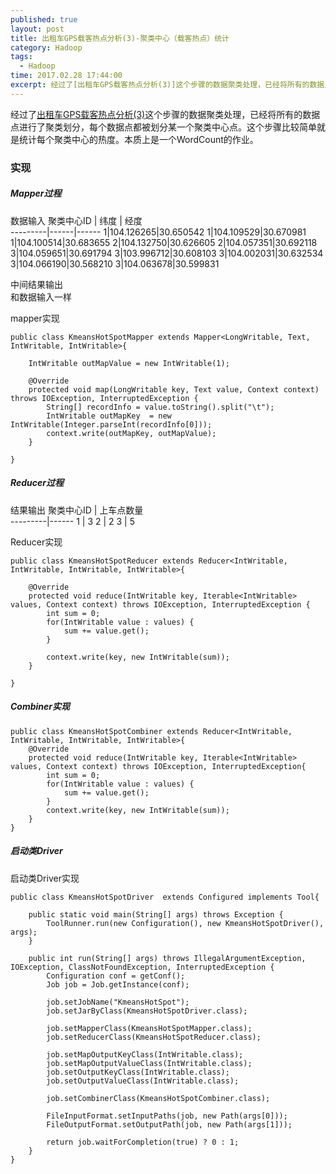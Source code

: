 ```yaml
---
published: true
layout: post
title: 出租车GPS载客热点分析(3)-聚类中心（载客热点）统计
category: Hadoop
tags: 
  - Hadoop
time: 2017.02.28 17:44:00
excerpt: 经过了[出租车GPS载客热点分析(3)]这个步骤的数据聚类处理，已经将所有的数据点进行了聚类划分，每个数据点都被划分某一个聚类中心点。这个步骤比较简单就是统计每个聚类中心的热度。本质上是一个WordCount的作业。
---
```


经过了[出租车GPS载客热点分析(3)](http://mazhiyu.info/hadoop/2017/02/28/%E5%87%BA%E7%A7%9F%E8%BD%A6GPS%E8%BD%BD%E5%AE%A2%E7%83%AD%E7%82%B9%E5%88%86%E6%9E%90(2)-%E6%95%B0%E6%8D%AE%E7%82%B9Kmeans%E8%81%9A%E7%B1%BB)这个步骤的数据聚类处理，已经将所有的数据点进行了聚类划分，每个数据点都被划分某一个聚类中心点。这个步骤比较简单就是统计每个聚类中心的热度。本质上是一个WordCount的作业。

### 实现



##### Mapper过程
数据输入
聚类中心ID | 纬度 | 经度  
---------|------|------
1|104.126265|30.650542
1|104.109529|30.670981
1|104.100514|30.683655
2|104.132750|30.626605
2|104.057351|30.692118
3|104.059651|30.691794
3|103.996712|30.608103
3|104.002031|30.632534
3|104.066190|30.568210
3|104.063678|30.599831


中间结果输出  
和数据输入一样

mapper实现
```
public class KmeansHotSpotMapper extends Mapper<LongWritable, Text, IntWritable, IntWritable>{
    
    IntWritable outMapValue = new IntWritable(1);
    
    @Override
    protected void map(LongWritable key, Text value, Context context) throws IOException, InterruptedException {
        String[] recordInfo = value.toString().split("\t");
        IntWritable outMapKey  = new  IntWritable(Integer.parseInt(recordInfo[0]));
        context.write(outMapKey, outMapValue);
    }
    
}
```
##### Reducer过程
结果输出
聚类中心ID | 上车点数量  
---------|------
1 | 3
2 | 2
3 | 5

Reducer实现
```
public class KmeansHotSpotReducer extends Reducer<IntWritable, IntWritable, IntWritable, IntWritable>{
    
    @Override
    protected void reduce(IntWritable key, Iterable<IntWritable> values, Context context) throws IOException, InterruptedException {
        int sum = 0;
        for(IntWritable value : values) {
            sum += value.get();
        }
        
        context.write(key, new IntWritable(sum));
    }
    
}
```


##### Combiner实现
```
public class KmeansHotSpotCombiner extends Reducer<IntWritable, IntWritable, IntWritable, IntWritable>{
    @Override
    protected void reduce(IntWritable key, Iterable<IntWritable> values, Context context) throws IOException, InterruptedException{
        int sum = 0;
        for(IntWritable value : values) {
            sum += value.get();
        }
        context.write(key, new IntWritable(sum));
    }
}

```

##### 启动类Driver
启动类Driver实现
```
public class KmeansHotSpotDriver  extends Configured implements Tool{
    
    public static void main(String[] args) throws Exception {
        ToolRunner.run(new Configuration(), new KmeansHotSpotDriver(), args);
    }
    
    public int run(String[] args) throws IllegalArgumentException, IOException, ClassNotFoundException, InterruptedException {
        Configuration conf = getConf();
        Job job = Job.getInstance(conf);
        
        job.setJobName("KmeansHotSpot");
        job.setJarByClass(KmeansHotSpotDriver.class);
        
        job.setMapperClass(KmeansHotSpotMapper.class);
        job.setReducerClass(KmeansHotSpotReducer.class);
        
        job.setMapOutputKeyClass(IntWritable.class);
        job.setMapOutputValueClass(IntWritable.class);
        job.setOutputKeyClass(IntWritable.class);
        job.setOutputValueClass(IntWritable.class);
        
        job.setCombinerClass(KmeansHotSpotCombiner.class);
        
        FileInputFormat.setInputPaths(job, new Path(args[0]));
        FileOutputFormat.setOutputPath(job, new Path(args[1]));
        
        return job.waitForCompletion(true) ? 0 : 1;
    }
}

```